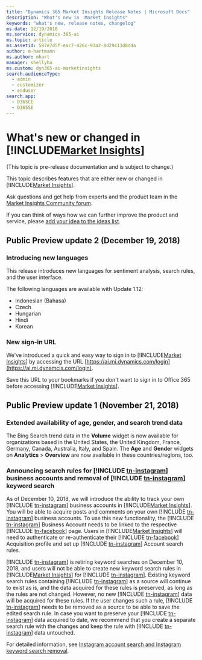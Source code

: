 ```yaml
---
title: "Dynamics 365 Market Insights Release Notes | Microsoft Docs"
description: "What's new in  Market Insights"
keywords: "what's new, release notes, changelog"
ms.date: 12/19/2018
ms.service: dynamics-365-ai
ms.topic: article
ms.assetid: 587e7d5f-eac7-426c-93a2-8d29413d8dda
author: m-hartmann
ms.author: mhart
manager: shellyha
ms.custom: dyn365-ai-marketinsights
search.audienceType: 
  - admin
  - customizer
  - enduser
search.app: 
  - D365CE
  - D365SE
---
```


# What's new or changed in [!INCLUDE[Market Insights](../includes/pn-market-insights-short.md)]

(This topic is pre-release documentation and is subject to change.)

This topic describes features that are either new or changed in [!INCLUDE[Market Insights](../includes/pn-market-insights-short.md)].

Ask questions and get help from experts and the product team in the [Market Insights Community forum](https://community.dynamics.com/365/aimarketinsights).

If you can think of ways how we can further improve the product and service, please [add your idea to the ideas list](https://experience.dynamics.com/ideas/list/?forum=e6202680-69d9-e811-a96b-000d3a1be7ad). 


## Public Preview update 2 (December 19, 2018)

### Introducing new languages

This release introduces new languages for sentiment analysis, search rules, and the user interface.

The following languages are available with Update 1.12:

- Indonesian (Bahasa)
- Czech
- Hungarian
- Hindi
- Korean

### New sign-in URL

We've introduced a quick and easy way to sign in to [!INCLUDE[Market Insights](../includes/pn-market-insights-short.md)] by accessing the URL [https://ai.mi.dynamics.com/login](https://ai.mi.dynamcis.com/login). 

Save this URL to your bookmarks if you don't want to sign in to Office 365 before accessing [!INCLUDE[Market Insights](../includes/pn-market-insights-short.md)].

## Public Preview update 1 (November 21, 2018)

### Extended availability of age, gender, and search trend data

The Bing Search trend data in the **Volume** widget is now available for organizations based in the United States, the United Kingdom, France, Germany, Canada, Australia, Italy, and Spain. The **Age** and **Gender** widgets on **Analytics** > **Overview** are now available in these countries/regions, too. 

### Announcing search rules for [!INCLUDE [tn-instagram](../includes/tn-instagram.md)] business accounts and removal of [!INCLUDE [tn-instagram](../includes/tn-instagram.md)] keyword search

As of December 10, 2018, we will introduce the ability to track your own [!INCLUDE [tn-instagram](../includes/tn-instagram.md)] business accounts in [!INCLUDE[Market Insights](../includes/pn-market-insights-short.md)]. You will be able to acquire posts and comments on your own [!INCLUDE [tn-instagram](../includes/tn-instagram.md)] business accounts. To use this new functionality, the [!INCLUDE [tn-instagram](../includes/tn-instagram.md)] Business Account needs to be linked to the respective [!INCLUDE [tn-facebook](../includes/tn-facebook.md)] page. Users in [!INCLUDE[Market Insights](../includes/pn-market-insights-short.md)] will need to authenticate or re-authenticate their [!INCLUDE [tn-facebook](../includes/tn-facebook.md)] Acquisition profile and set up [!INCLUDE [tn-instagram](../includes/tn-instagram.md)] Account search rules.

[!INCLUDE [tn-instagram](../includes/tn-instagram.md)] is retiring keyword searches on December 10, 2018, and users will not be able to create new keyword search rules in [!INCLUDE[Market Insights](../includes/pn-market-insights-short.md)] for [!INCLUDE [tn-instagram](../includes/tn-instagram.md)]. Existing keyword search rules containing [!INCLUDE [tn-instagram](../includes/tn-instagram.md)] as a source will continue to exist as is, and the data acquired for these rules is preserved, as long as the rules are not changed. However, no new [!INCLUDE [tn-instagram](../includes/tn-instagram.md)] data will be acquired for these rules. If the user changes such a rule, [!INCLUDE [tn-instagram](../includes/tn-instagram.md)] needs to be removed as a source to be able to save the edited search rule. In case you want to preserve your [!INCLUDE [tn-instagram](../includes/tn-instagram.md)] data acquired to date, we recommend that you create a separate search rule with the changes and keep the rule with [!INCLUDE [tn-instagram](../includes/tn-instagram.md)] data untouched.

For detailed information, see [Instagram account search and Instagram keyword search removal](instagram-data-acquisition.md).